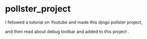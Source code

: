 # pollster_project

I fellowed a tutorial on Youtube and made this djngo pollster project,

and then read about debug toolbar and added to this project .


